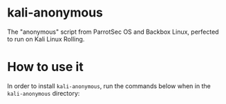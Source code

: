 # kali-anonymous
The "anonymous" script from ParrotSec OS and Backbox Linux, perfected to run on Kali Linux Rolling.

# How to use it
In order to install <code>kali-anonymous</code>, run the commands below when in the <code>kali-anonymous</code> directory:
<code>

</code>
